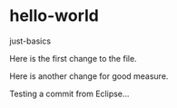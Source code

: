 # hello-world
just-basics

Here is the first change to the file.

Here is another change for good measure.

Testing a commit from Eclipse...
